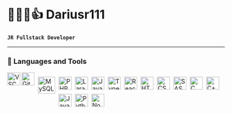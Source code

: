 # 🔋💯🚀👍 Dariusr111

**`JR Fullstack Developer`**

---

### 🧰 Languages and Tools

<a href="https://code.visualstudio.com/" target="_blank" rel="noreferrer"><img align="left" alt="VSCode" width="30px"  src="https://cdn.jsdelivr.net/gh/devicons/devicon/icons/vscode/vscode-original.svg" /></a>

<a href="https://git-scm.com/" target="_blank" rel="noreferrer"><img align="left" alt="Git" width="30px"  src="https://cdn.jsdelivr.net/gh/devicons/devicon/icons/git/git-original.svg" /></a>

<a href="https://www.mysql.com/" target="_blank" rel="noreferrer"><img align="left" alt="MySQL" width="40px" style="padding: 10px 0 0 5px;" src="https://cdn.jsdelivr.net/gh/devicons/devicon/icons/mysql/mysql-original-wordmark.svg" /></a>

<a href="https://www.php.net/" target="_blank" rel="noreferrer"><img align="left" alt="PHP" width="30px" style="padding: 10px 0 0 5px;" src="https://cdn.jsdelivr.net/gh/devicons/devicon/icons/php/php-plain.svg" /></a>

<a href="https://www.laravel.com/" target="_blank" rel="noreferrer"><img align="left" alt="Laravel" width="30px" style="padding: 10px 0 0 5px;" src="https://cdn.jsdelivr.net/gh/devicons/devicon/icons/laravel/laravel-plain.svg" /></a>

<a href="https://developer.mozilla.org/en-US/docs/Web/JavaScript" target="_blank" rel="noreferrer"><img align="left" alt="JavaScript" width="30px" style="padding: 10px 0 0 5px;" src="https://cdn.jsdelivr.net/gh/devicons/devicon/icons/javascript/javascript-plain.svg" /></a>

<a href="https://www.typescriptlang.org/" target="_blank" rel="noreferrer"><img align="left" alt="TypeScript" width="30px" style="padding: 10px 0 0 5px;" src="https://cdn.jsdelivr.net/gh/devicons/devicon/icons/typescript/typescript-plain.svg" /></a>

<a href="https://reactjs.org/" target="_blank" rel="noreferrer"><img align="left" alt="React" width="30px" style="padding: 10px 0 0 5px;" src="https://cdn.jsdelivr.net/gh/devicons/devicon/icons/react/react-original.svg" /></a>

<a href="https://www.w3.org/html/" target="_blank" rel="noreferrer"><img align="left" alt="HTML" width="30px" style="padding: 10px 0 0 5px;" src="https://cdn.jsdelivr.net/gh/devicons/devicon/icons/html5/html5-plain.svg" /></a>

<a href="https://www.w3.org/css/" target="_blank" rel="noreferrer"><img align="left" alt="CSS" width="30px" style="padding: 10px 0 0 5px;" src="https://cdn.jsdelivr.net/gh/devicons/devicon/icons/css3/css3-plain.svg" /></a>

<a href="https://sass-lang.com/" target="_blank" rel="noreferrer"><img align="left" alt="SASS" width="30px" style="padding: 10px 0 0 5px;" src="https://cdn.jsdelivr.net/gh/devicons/devicon/icons/sass/sass-original.svg" /></a>

<a href="https://www.learn-c.org/" target="_blank" rel="noreferrer"><img align="left" alt="C" width="30px" style="padding: 10px 0 0 5px;" src="https://cdn.jsdelivr.net/gh/devicons/devicon/icons/c/c-plain.svg" /></a>

<a href="https://cplusplus.com/" target="_blank" rel="noreferrer"><img align="left" alt="C++" width="30px" style="padding: 10px 0 0 5px;" src="https://cdn.jsdelivr.net/gh/devicons/devicon/icons/cplusplus/cplusplus-plain.svg" /></a>

<a href="https://java.com/" target="_blank" rel="noreferrer"><img align="left" alt="Java" width="30px" style="padding: 10px 0 0 5px;" src="https://cdn.jsdelivr.net/gh/devicons/devicon/icons/java/java-plain.svg" /></a>

<a href="https://www.python.org/" target="_blank" rel="noreferrer"><img align="left" alt="Python" width="30px" style="padding: 10px 0 0 5px;" src="https://cdn.jsdelivr.net/gh/devicons/devicon/icons/python/python-plain.svg" /></a>

<a href="https://nodejs.org/en/" target="_blank" rel="noreferrer"><img align="left" alt="NodeJS" width="30px" style="padding: 10px 0 0 5px;" src="https://cdn.jsdelivr.net/gh/devicons/devicon/icons/nodejs/nodejs-original.svg" /></a>


